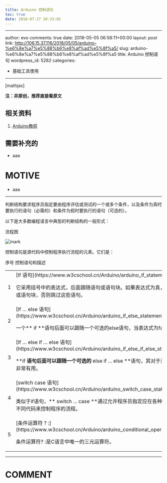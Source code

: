 ```yaml
---
title: Arduino 控制语句
toc: true
date: 2018-07-27 20:33:02
---
```

---
author: evo
comments: true
date: 2018-05-05 06:58:11+00:00
layout: post
link: http://106.15.37.116/2018/05/05/arduino-%e6%8e%a7%e5%88%b6%e8%af%ad%e5%8f%a5/
slug: arduino-%e6%8e%a7%e5%88%b6%e8%af%ad%e5%8f%a5
title: Arduino 控制语句
wordpress_id: 5282
categories:
- 基础工具使用
---

<!-- more -->

[mathjax]

**注：非原创，推荐直接看原文**


## 相关资料






  1. [Arduino教程](https://www.w3cschool.cn/arduino/)




## 需要补充的






  * aaa




# MOTIVE






  * aaa





* * *



判断结构要求程序员指定要由程序评估或测试的一个或多个条件，以及条件为真时要执行的语句（必需的）和条件为假时要执行的语句（可选的）。

以下是大多数编程语言中典型的判断结构的一般形式：


流程图

![mark](http://pacdb2bfr.bkt.clouddn.com/blog/image/180727/lmkBmJ131L.png?imageslim)





控制语句是源代码中控制程序执行流程的元素。它们是：
<table class="table table-bordered           " >
<tbody >
<tr >
序号
控制语句和描述
</tr>
<tr >

<td >1
</td>

<td >[If 语句](https://www.w3cschool.cn/Arduino/arduino_if_statement.html)

它采用括号中的表达式，后面跟随语句或语句块。如果表达式为真，则执行语句或语句块，否则跳过这些语句。
</td>
</tr>
<tr >

<td >2
</td>

<td >[If … else 语句](https://www.w3cschool.cn/Arduino/arduino_if_else_statement.html)

一个** if **语句后面可以跟随一个可选的else语句，当表达式为false时执行。
</td>
</tr>
<tr >

<td >3
</td>

<td >[If … else if … else 语句](https://www.w3cschool.cn/Arduino/arduino_if_else_if_else_statement.html)

**if **语句后面可以跟随一个可选的** else if ... else **语句，其对于测试各种条件非常有用。
</td>
</tr>
<tr >

<td >4
</td>

<td >[switch case 语句](https://www.w3cschool.cn/Arduino/arduino_switch_case_statement.html)

类似于if语句，** switch ... case **通过允许程序员指定应在各种条件下执行的不同代码来控制程序的流程。
</td>
</tr>
<tr >

<td >5
</td>

<td >[条件运算符 ? :](https://www.w3cschool.cn/Arduino/arduino_conditional_operator.html)

条件运算符? :是C语言中唯一的三元运算符。
</td>
</tr>
</tbody>
</table>






















* * *





# COMMENT
